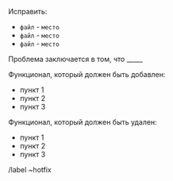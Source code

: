 Исправить:
- `файл`  -  `место`
- `файл`  -  `место`
- `файл`  -  `место`

Проблема заключается в том, что _____

Функционал, который должен быть добавлен:
- пункт 1
- пункт 2
- пункт 3

Функционал, который должен быть удален:
- пункт 1
- пункт 2
- пункт 3

/label ~hotfix
